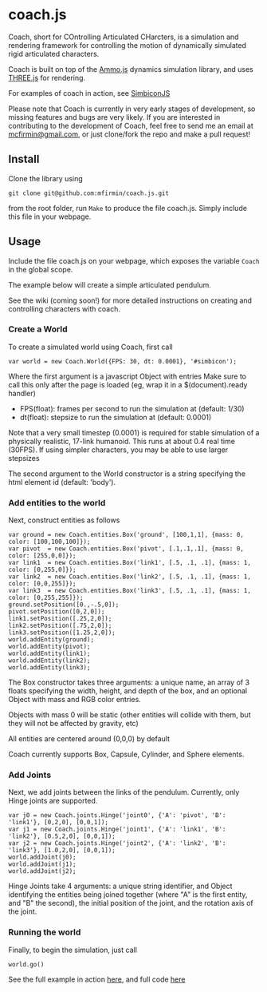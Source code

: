 # coach.js
Coach, short for COntrolling Articulated CHarcters, is a simulation and rendering framework for controlling the motion of dynamically simulated rigid articulated characters.

Coach is built on top of the [Ammo.js](https://github.com/kripken/ammo.js/) dynamics simulation library, and uses [THREE.js](http://threejs.org/) for rendering.

For examples of coach in action, see [SimbiconJS](http://mfirmin.github.io/SimbiconJS)

Please note that Coach is currently in very early stages of development, so missing features and bugs are very likely. If you are interested in contributing to the development of Coach, feel free to send me an email at mcfirmin@gmail.com, or just clone/fork the repo and make a pull request!


## Install

Clone the library using

```
git clone git@github.com:mfirmin/coach.js.git
```

from the root folder, run ```Make``` to produce the file coach.js. Simply include this file in your webpage.

## Usage

Include the file coach.js on your webpage, which exposes the variable ```Coach``` in the global scope.

The example below will create a simple articulated pendulum.

See the wiki (coming soon!) for more detailed instructions on creating and controlling characters with coach.

### Create a World

To create a simulated world using Coach, first call

```
var world = new Coach.World({FPS: 30, dt: 0.0001}, '#simbicon');
```
Where the first argument is a javascript Object with entries
Make sure to call this only after the page is loaded (eg, wrap it in a $(document).ready handler)

- FPS(float): frames per second to run the simulation at (default: 1/30)
- dt(float):  stepsize to run the simulation at (default: 0.0001)

Note that a very small timestep (0.0001) is required for stable simulation of a physically realistic, 17-link humanoid. This runs at about 0.4 real time (30FPS). If using simpler characters, you may be able to use larger stepsizes

The second argument to the World constructor is a string specifying the html element id (default: 'body').

### Add entities to the world

Next, construct entities as follows

```
var ground = new Coach.entities.Box('ground', [100,1,1], {mass: 0, color: [100,100,100]});
var pivot  = new Coach.entities.Box('pivot', [.1,.1,.1], {mass: 0, color: [255,0,0]});
var link1  = new Coach.entities.Box('link1', [.5, .1, .1], {mass: 1, color: [0,255,0]});
var link2  = new Coach.entities.Box('link2', [.5, .1, .1], {mass: 1, color: [0,0,255]});
var link3  = new Coach.entities.Box('link3', [.5, .1, .1], {mass: 1, color: [0,255,255]});
ground.setPosition([0.,-.5,0]);
pivot.setPosition([0,2,0]);
link1.setPosition([.25,2,0]);
link2.setPosition([.75,2,0]);
link3.setPosition([1.25,2,0]);
world.addEntity(ground);
world.addEntity(pivot);
world.addEntity(link1);
world.addEntity(link2);
world.addEntity(link3);
```
The Box constructor takes three arguments: a unique name, an array of 3 floats specifying the width, height, and depth of the box, and an optional Object with mass and RGB color entries. 

Objects with mass 0 will be static (other entities will collide with them, but they will not be affected by gravity, etc)

All entities are centered around (0,0,0) by default

Coach currently supports Box, Capsule, Cylinder, and Sphere elements.

### Add Joints

Next, we add joints between the links of the pendulum. Currently, only Hinge joints are supported.

```
var j0 = new Coach.joints.Hinge('joint0', {'A': 'pivot', 'B': 'link1'}, [0,2,0], [0,0,1]);
var j1 = new Coach.joints.Hinge('joint1', {'A': 'link1', 'B': 'link2'}, [0.5,2,0], [0,0,1]);
var j2 = new Coach.joints.Hinge('joint2', {'A': 'link2', 'B': 'link3'}, [1.0,2,0], [0,0,1]);
world.addJoint(j0);
world.addJoint(j1);
world.addJoint(j2);
```

Hinge Joints take 4 arguments: a unique string identifier, and Object identifying  the entities being joined together (where "A" is the first entity, and "B" the second), the initial position of the joint, and the rotation axis of the joint.

### Running the world

Finally, to begin the simulation, just call

``` 
world.go()
```

See the full example in action [here](http://mfirmin.github.io/coach.js/), and full code [here](https://github.com/mfirmin/coach.js/blob/gh-pages/index.html)
